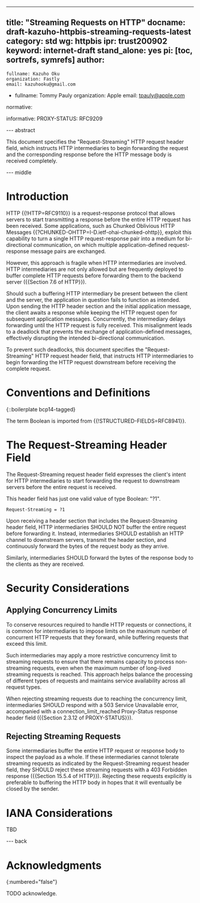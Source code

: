 ---
title: "Streaming Requests on HTTP"
docname: draft-kazuho-httpbis-streaming-requests-latest
category: std
wg: httpbis
ipr: trust200902
keyword: internet-draft
stand_alone: yes
pi: [toc, sortrefs, symrefs]
author:
-
    fullname: Kazuho Oku
    organization: Fastly
    email: kazuhooku@gmail.com
-
    fullname: Tommy Pauly
    organization: Apple
    email: tpauly@apple.com

normative:

informative:
  PROXY-STATUS: RFC9209


--- abstract

This document specifies the "Request-Streaming" HTTP request header field, which
instructs HTTP intermediaries to begin forwarding the request and the
corresponding response before the HTTP message body is received completely.


--- middle

# Introduction

HTTP {{!HTTP=RFC9110}} is a request-response protocol that allows servers to
start transmitting a response before the entire HTTP request has been received.
Some applications, such as Chunked Oblivious HTTP Messages
{{?CHUNKED-OHTTP=I-D.ietf-ohai-chunked-ohttp}}, exploit this capability to turn
a single HTTP request-response pair into a medium for bi-directional
communication, on which multiple application-defined request-response message
pairs are exchanged.

However, this approach is fragile when HTTP intermediaries are involved. HTTP
intermediaries are not only allowed but are frequently deployed to buffer
complete HTTP requests before forwarding them to the backend server
({{Section 7.6 of HTTP}}).

Should such a buffering HTTP intermediary be present between the client and the
server, the application in question fails to function as intended. Upon sending
the HTTP header section and the initial application message, the client awaits a
response while keeping the HTTP request open for subsequent application
messages. Concurrently, the intermediary delays forwarding until the HTTP
request is fully received. This misalignment leads to a deadlock that prevents
the exchange of application-defined messages, effectively disrupting the
intended bi-directional communication.

To prevent such deadlocks, this document specifies the "Request-Streaming" HTTP
request header field, that instructs HTTP intermediaries to begin forwarding the
HTTP request downstream before receiving the complete request.


# Conventions and Definitions

{::boilerplate bcp14-tagged}

The term Boolean is imported from {{!STRUCTURED-FIELDS=RFC8941}}.


# The Request-Streaming Header Field

The Request-Streaming request header field expresses the client's intent for
HTTP intermediaries to start forwarding the request to downstream servers before
the entire request is received.

This header field has just one valid value of type Boolean: "?1".

~~~
Request-Streaming = ?1
~~~

Upon receiving a header section that includes the Request-Streaming header
field, HTTP intermediaries SHOULD NOT buffer the entire request before
forwarding it. Instead, intermediaries SHOULD establish an HTTP channel to
downstream servers, transmit the header section, and continuously forward the
bytes of the request body as they arrive.

Similarly, intermediaries SHOULD forward the bytes of the response body to the
clients as they are received.


# Security Considerations

## Applying Concurrency Limits

To conserve resources required to handle HTTP requests or connections, it is
common for intermediaries to impose limits on the maximum number of concurrent
HTTP requests that they forward, while buffering requests that exceed this
limit.

Such intermediaries may apply a more restrictive concurrency limit to streaming
requests to ensure that there remains capacity to process non-streaming
requests, even when the maximum number of long-lived streaming requests is
reached. This approach helps balance the processing of different types of
requests and maintains service availability across all request types.

When rejecting streaming requests due to reaching the concurrency limit,
intermediaries SHOULD respond with a 503 Service Unavailable error, accompanied
with a connection_limit_reached Proxy-Status response header field
({{Section 2.3.12 of PROXY-STATUS}}).


## Rejecting Streaming Requests

Some intermediaries buffer the entire HTTP request or response body to inspect
the payload as a whole. If these intermediaries cannot tolerate streaming
requests as indicated by the Request-Streaming request header field, they SHOULD
reject these streaming requests with a 403 Forbidden response
({{Section 15.5.4 of HTTP}}). Rejecting these requests explicitly is preferable
to buffering the HTTP body in hopes that it will eventually be closed by the
sender.


# IANA Considerations

TBD

--- back

# Acknowledgments
{:numbered="false"}

TODO acknowledge.
